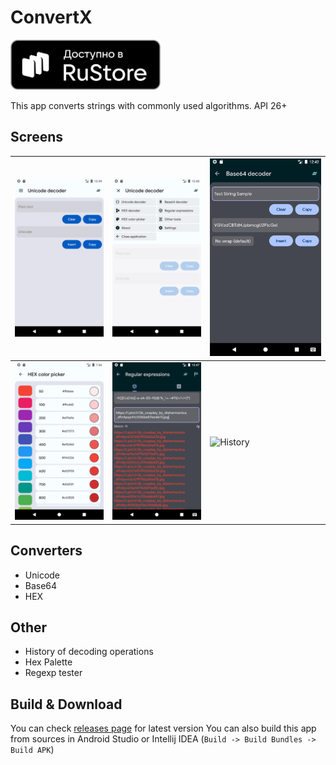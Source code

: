 ﻿# ConvertX
<a href="https://apps.rustore.ru/app/ru.svolf.convertx" target="_blank">
<img src="/screens/rustore.svg" alt="Get on RuStore" height="80"/></a>

This app converts strings with commonly used algorithms. API 26+

## Screens

| ![Main Sreen](/screens/main_screen.png) | ![Menu Screen](/screens/menu_screen.png) | ![Base64 Screen](/screens/base64_screen.png) |
|--|--|--|
| ![Palette Screen](screens/palette_screen.png) | ![Regexp Screen](/screens/regexp_screen.png) | ![History](/screens/history_screen.png) |

## Converters

- Unicode
- Base64
- HEX

## Other
- History of decoding operations
- Hex Palette
- Regexp tester

## Build & Download

You can check [releases page](https://github.com/SnowVolf/ConvertX/releases) for latest version
You can also build this app from sources in Android Studio or Intellij IDEA (`Build -> Build Bundles -> Build APK`)


